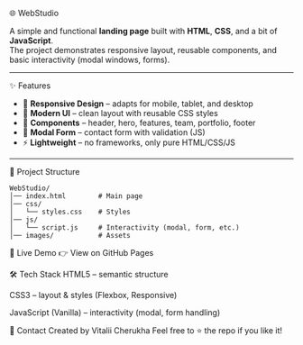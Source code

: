 🌐 WebStudio

A simple and functional **landing page** built with **HTML**, **CSS**, and a bit
of **JavaScript**.  
The project demonstrates responsive layout, reusable components, and basic
interactivity (modal windows, forms).

---

✨ Features

- 📱 **Responsive Design** – adapts for mobile, tablet, and desktop
- 🎨 **Modern UI** – clean layout with reusable CSS styles
- 🧩 **Components** – header, hero, features, team, portfolio, footer
- 📩 **Modal Form** – contact form with validation (JS)
- ⚡ **Lightweight** – no frameworks, only pure HTML/CSS/JS

---

📂 Project Structure

```
WebStudio/
│── index.html        # Main page
│── css/
│   └── styles.css    # Styles
│── js/
│   └── script.js     # Interactivity (modal, form, etc.)
│── images/           # Assets
```
🚀 Live Demo
👉 View on GitHub Pages

🛠️ Tech Stack
HTML5 – semantic structure

CSS3 – layout & styles (Flexbox, Responsive)

JavaScript (Vanilla) – interactivity (modal, form handling)

📧 Contact
Created by Vitalii Cherukha
Feel free to ⭐ the repo if you like it!

